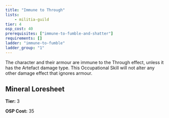 ```yaml
---
title: "Immune to Through"
lists:
    - militia-guild
tier: 4
osp_cost: 40
prerequisites: ["immune-to-fumble-and-shatter"]
requirements: []
ladder: "immune-to-fumble"
ladder_group: "1"
---
```

The character and their armour are immune to the Through effect, unless it has the Artefact damage type. This Occupational Skill will not alter any other damage effect that ignores armour.


## Mineral Loresheet

**Tier:** 3

**OSP Cost:** 35